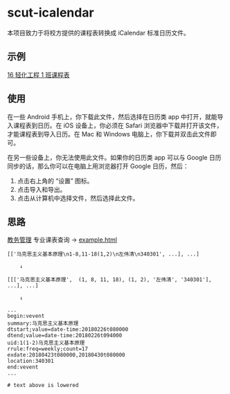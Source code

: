# scut-icalendar

本项目致力于将校方提供的课程表转换成 iCalendar 标准日历文件。

## 示例

[16 轻化工程 1 班课程表](https://github.com/CourierKyn/scut-icalendar/raw/master/final.ics)

## 使用

在一些 Android 手机上，你下载此文件，然后选择在日历类 app 中打开，就能导入课程表到日历。在 iOS 设备上，你必须在 Safari 浏览器中下载并打开该文件，才能课程表到导入日历。在 Mac 和 Windows 电脑上，你下载并双击此文件即可。

在另一些设备上，你无法使用此文件。如果你的日历类 app 可以与 Google 日历同步的话，那么你可以在电脑上用浏览器打开 Google 日历，然后：

1. 点击右上角的 “设置” 图标。
2. 点击导入和导出。
3. 点击从计算机中选择文件，然后选择此文件。

## 思路

[教务管理](http://xsweb.scuteo.com/default2.aspx) 专业课表查询 → [example.html](https://github.com/CourierKyn/scut-icalendar/blob/master/example.html)

```
[['马克思主义基本原理\n1-8,11-18(1,2)\n左伟清\n340301', ...], ...]

    ↓

[[['马克思主义基本原理',  (1, 8, 11, 18), (1, 2), '左伟清', '340301'], ...], ...]

    ↓

...
begin:vevent
summary:马克思主义基本原理
dtstart;value=date-time:20180226t080000
dtend;value=date-time:20180226t094000
uid:1(1-2)马克思主义基本原理
rrule:freq=weekly;count=17
exdate:20180423t080000,20180430t080000
location:340301
end:vevent
...

# text above is lowered
```

